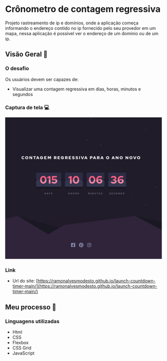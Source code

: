# Crônometro de contagem regressiva
Projeto rastreamento de ip e domínios, onde a aplicação começa informando o endereço contido no ip fornecido pelo seu provedor em um mapa, nessa aplicação é possível ver o endereço de um domínio ou de um ip.

## Visão Geral :notebook:

### O desafio
Os usuários devem ser capazes de:

- Visualizar uma contagem regressiva em dias, horas, minutos e segundos

### Captura de tela :computer:

![alt text](https://github.com/ramonalvesmodesto/launch-countdown-timer-main/blob/main/Assets/img/CapturaDeTela.png)

### Link
- Url do site: [https://ramonalvesmodesto.github.io/launch-countdown-timer-main/](https://ramonalvesmodesto.github.io/launch-countdown-timer-main/)

## Meu processo :running:

### Linguagens utilizadas 

- Html
- CSS
- Flexbox
- CSS Grid
- JavaScript
